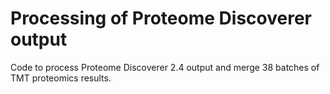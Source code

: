 # Processing of Proteome Discoverer output
Code to process Proteome Discoverer 2.4 output and merge 38 batches of TMT proteomics results.
